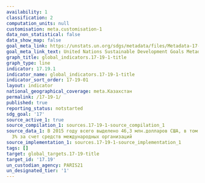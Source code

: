 ```yaml
---
availability: 1
classification: 2
computation_units: null
customisation: meta.customisation-1
data_non_statistical: false
data_show_map: false
goal_meta_link: https://unstats.un.org/sdgs/metadata/files/Metadata-17-19-01.pdf
goal_meta_link_text: United Nations Sustainable Development Goals Metadata (pdf 468kB)
graph_title: global_indicators.17-19-1-title
graph_type: line
indicator: 17.19.1
indicator_name: global_indicators.17-19-1-title
indicator_sort_order: 17-19-01
layout: indicator
national_geographical_coverage: meta.Казахстан
permalink: /17-19-1/
published: true
reporting_status: notstarted
sdg_goal: '17'
source_active_1: true
source_compilation_1: sources.17-19-1-source_compilation_1
source_data_1: В 2015 году всего выделено 46,3 млн.долларов США, в том числе менее
  3% за счет средств международных организаций
source_implementation_1: sources.17-19-1-source_implementation_1
tags: []
target: global_targets.17-19-title
target_id: '17.19'
un_custodian_agency: PARIS21
un_designated_tier: '1'
---
```

